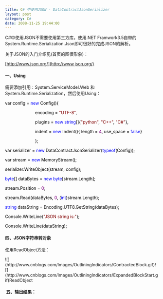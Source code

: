 ```yaml
---
title: C# 中使用JSON - DataContractJsonSerializer
layout: post
category: C#
date: 2008-11-25 19:44:00
---
```


C#中使用JSON不需要使用第三方库，使用.NET Framwork3.5自带的System.Runtime.Serialization.Json即可很好的完成JSON的解析。

关于JSON的入门介绍见(首页的图很形象)：
  
[http://www.json.org/](http://www.json.org/) 

#### 一、Using

需要添加引用：System.ServiceModel.Web 和 System.Runtime.Serialization，然后使用Using：

<div class="cnblogs_code"><!--

Code highlighting produced by Actipro CodeHighlighter (freeware)

http://www.CodeHighlighter.com/

--><span style="color: #0000ff;">using</span><span style="color: #000000;">&nbsp;System.Runtime.Serialization.Json;

</span><span style="color: #0000ff;">using</span><span style="color: #000000;">&nbsp;System.Runtime.Serialization;</span></div>

#### &nbsp;二、定义序列化的类

假如我们要转化的JSON字符串格式为：

<div class="cnblogs_code"><!--

Code highlighting produced by Actipro CodeHighlighter (freeware)

http://www.CodeHighlighter.com/

--><span style="color: #000000;">{

&nbsp;&nbsp;&nbsp;&nbsp;</span><span style="color: #800000;">"</span><span style="color: #800000;">encoding</span><span style="color: #800000;">"</span><span style="color: #000000;">:</span><span style="color: #800000;">"</span><span style="color: #800000;">UTF-8</span><span style="color: #800000;">"</span><span style="color: #000000;">,

&nbsp;&nbsp;&nbsp;&nbsp;</span><span style="color: #800000;">"</span><span style="color: #800000;">plug-ins</span><span style="color: #800000;">"</span><span style="color: #000000;">:[</span><span style="color: #800000;">"</span><span style="color: #800000;">python</span><span style="color: #800000;">"</span><span style="color: #000000;">,</span><span style="color: #800000;">"</span><span style="color: #800000;">c++</span><span style="color: #800000;">"</span><span style="color: #000000;">,</span><span style="color: #800000;">"</span><span style="color: #800000;">ruby</span><span style="color: #800000;">"</span><span style="color: #000000;">],

&nbsp;&nbsp;&nbsp;&nbsp;</span><span style="color: #800000;">"</span><span style="color: #800000;">indent</span><span style="color: #800000;">"</span><span style="color: #000000;">:{

&nbsp;&nbsp;&nbsp;&nbsp;&nbsp;&nbsp;&nbsp;&nbsp;</span><span style="color: #800000;">"</span><span style="color: #800000;">length</span><span style="color: #800000;">"</span><span style="color: #000000;">:</span><span style="color: #800080;">3</span><span style="color: #000000;">,

&nbsp;&nbsp;&nbsp;&nbsp;&nbsp;&nbsp;&nbsp;&nbsp;</span><span style="color: #800000;">"</span><span style="color: #800000;">use_space</span><span style="color: #800000;">"</span><span style="color: #000000;">:</span><span style="color: #0000ff;">true</span><span style="color: #000000;">

&nbsp;&nbsp;&nbsp;&nbsp;}

}</span></div>

然后编写相应的序列化的类，注意下面类加的Attribute：

<div class="cnblogs_code">![](http://www.cnblogs.com/Images/OutliningIndicators/ContractedBlock.gif)![](http://www.cnblogs.com/Images/OutliningIndicators/ExpandedBlockStart.gif)<span id="Code_Closed_Text_193256" class="cnblogs_code_Collapse">JSON Object</span><span id="Code_Open_Text_193256" style="display: none;"><span style="color: #000000;">[DataContract(Namespace&nbsp;</span><span style="color: #000000;">=</span><span style="color: #000000;">&nbsp;</span><span style="color: #800000;">"</span><span style="color: #800000;">http://coderzh.cnblogs.com</span><span style="color: #800000;">"</span><span style="color: #000000;">)]

</span><span style="color: #0000ff;">class</span><span style="color: #000000;">&nbsp;Config

{

&nbsp;&nbsp;&nbsp;&nbsp;[DataMember(Order&nbsp;</span><span style="color: #000000;">=</span><span style="color: #000000;">&nbsp;</span><span style="color: #800080;">0</span><span style="color: #000000;">)]

&nbsp;&nbsp;&nbsp;&nbsp;</span><span style="color: #0000ff;">public</span><span style="color: #000000;">&nbsp;</span><span style="color: #0000ff;">string</span><span style="color: #000000;">&nbsp;encoding&nbsp;{&nbsp;</span><span style="color: #0000ff;">get</span><span style="color: #000000;">;&nbsp;</span><span style="color: #0000ff;">set</span><span style="color: #000000;">;&nbsp;}

&nbsp;&nbsp;&nbsp;&nbsp;[DataMember(Order&nbsp;</span><span style="color: #000000;">=</span><span style="color: #000000;">&nbsp;</span><span style="color: #800080;">1</span><span style="color: #000000;">)]

&nbsp;&nbsp;&nbsp;&nbsp;</span><span style="color: #0000ff;">public</span><span style="color: #000000;">&nbsp;</span><span style="color: #0000ff;">string</span><span style="color: #000000;">[]&nbsp;plugins&nbsp;{&nbsp;</span><span style="color: #0000ff;">get</span><span style="color: #000000;">;&nbsp;</span><span style="color: #0000ff;">set</span><span style="color: #000000;">;&nbsp;}

&nbsp;&nbsp;&nbsp;&nbsp;[DataMember(Order&nbsp;</span><span style="color: #000000;">=</span><span style="color: #000000;">&nbsp;</span><span style="color: #800080;">2</span><span style="color: #000000;">)]

&nbsp;&nbsp;&nbsp;&nbsp;</span><span style="color: #0000ff;">public</span><span style="color: #000000;">&nbsp;Indent&nbsp;indent&nbsp;{&nbsp;</span><span style="color: #0000ff;">get</span><span style="color: #000000;">;&nbsp;</span><span style="color: #0000ff;">set</span><span style="color: #000000;">;&nbsp;}

}
  
[DataContract(Namespace&nbsp;</span><span style="color: #000000;">=</span><span style="color: #000000;">&nbsp;</span><span style="color: #800000;">"</span><span style="color: #800000;">http://coderzh.cnblogs.com</span><span style="color: #800000;">"</span><span style="color: #000000;">)]

</span><span style="color: #0000ff;">class</span><span style="color: #000000;">&nbsp;Indent

{

&nbsp;&nbsp;&nbsp;&nbsp;[DataMember(Order&nbsp;</span><span style="color: #000000;">=</span><span style="color: #000000;">&nbsp;</span><span style="color: #800080;">0</span><span style="color: #000000;">)]

&nbsp;&nbsp;&nbsp;&nbsp;</span><span style="color: #0000ff;">public</span><span style="color: #000000;">&nbsp;</span><span style="color: #0000ff;">int</span><span style="color: #000000;">&nbsp;length&nbsp;{&nbsp;</span><span style="color: #0000ff;">get</span><span style="color: #000000;">;&nbsp;</span><span style="color: #0000ff;">set</span><span style="color: #000000;">;&nbsp;}

&nbsp;&nbsp;&nbsp;&nbsp;[DataMember(Order&nbsp;</span><span style="color: #000000;">=</span><span style="color: #000000;">&nbsp;</span><span style="color: #800080;">1</span><span style="color: #000000;">)]

&nbsp;&nbsp;&nbsp;&nbsp;</span><span style="color: #0000ff;">public</span><span style="color: #000000;">&nbsp;</span><span style="color: #0000ff;">bool</span><span style="color: #000000;">&nbsp;use_space&nbsp;{&nbsp;</span><span style="color: #0000ff;">get</span><span style="color: #000000;">;&nbsp;</span><span style="color: #0000ff;">set</span><span style="color: #000000;">;&nbsp;}

}</span></span></div>

#### 三、对象转化为JSON字符串

使用WriteObject方法：

<div class="cnblogs_code">![](http://www.cnblogs.com/Images/OutliningIndicators/ContractedBlock.gif)![](http://www.cnblogs.com/Images/OutliningIndicators/ExpandedBlockStart.gif)<span id="Code_Closed_Text_193510" class="cnblogs_code_Collapse">WriteObject</span><span id="Code_Open_Text_193510" style="display: none;">

<!--

Code highlighting produced by Actipro CodeHighlighter (freeware)

http://www.CodeHighlighter.com/

--><span style="color: #000000;">var&nbsp;config&nbsp;</span><span style="color: #000000;">=</span><span style="color: #000000;">&nbsp;</span><span style="color: #0000ff;">new</span><span style="color: #000000;">&nbsp;Config(){

&nbsp;&nbsp;&nbsp;&nbsp;&nbsp;&nbsp;&nbsp;&nbsp;&nbsp;&nbsp;&nbsp;&nbsp;&nbsp;&nbsp;&nbsp;&nbsp;&nbsp;&nbsp;&nbsp;&nbsp;&nbsp;&nbsp;&nbsp;&nbsp;&nbsp;encoding&nbsp;</span><span style="color: #000000;">=</span><span style="color: #000000;">&nbsp;</span><span style="color: #800000;">"</span><span style="color: #800000;">UTF-8</span><span style="color: #800000;">"</span><span style="color: #000000;">,

&nbsp;&nbsp;&nbsp;&nbsp;&nbsp;&nbsp;&nbsp;&nbsp;&nbsp;&nbsp;&nbsp;&nbsp;&nbsp;&nbsp;&nbsp;&nbsp;&nbsp;&nbsp;&nbsp;&nbsp;&nbsp;&nbsp;&nbsp;&nbsp;&nbsp;plugins&nbsp;</span><span style="color: #000000;">=</span><span style="color: #000000;">&nbsp;</span><span style="color: #0000ff;">new</span><span style="color: #000000;">&nbsp;</span><span style="color: #0000ff;">string</span><span style="color: #000000;">[]{</span><span style="color: #800000;">"</span><span style="color: #800000;">python</span><span style="color: #800000;">"</span><span style="color: #000000;">,&nbsp;</span><span style="color: #800000;">"</span><span style="color: #800000;">C++</span><span style="color: #800000;">"</span><span style="color: #000000;">,&nbsp;</span><span style="color: #800000;">"</span><span style="color: #800000;">C#</span><span style="color: #800000;">"</span><span style="color: #000000;">},

&nbsp;&nbsp;&nbsp;&nbsp;&nbsp;&nbsp;&nbsp;&nbsp;&nbsp;&nbsp;&nbsp;&nbsp;&nbsp;&nbsp;&nbsp;&nbsp;&nbsp;&nbsp;&nbsp;&nbsp;&nbsp;&nbsp;&nbsp;&nbsp;&nbsp;indent&nbsp;</span><span style="color: #000000;">=</span><span style="color: #000000;">&nbsp;</span><span style="color: #0000ff;">new</span><span style="color: #000000;">&nbsp;Indent(){&nbsp;length&nbsp;</span><span style="color: #000000;">=</span><span style="color: #000000;">&nbsp;</span><span style="color: #800080;">4</span><span style="color: #000000;">,&nbsp;use_space&nbsp;</span><span style="color: #000000;">=</span><span style="color: #000000;">&nbsp;</span><span style="color: #0000ff;">false</span><span style="color: #000000;">}

&nbsp;&nbsp;&nbsp;&nbsp;&nbsp;&nbsp;&nbsp;&nbsp;&nbsp;&nbsp;&nbsp;&nbsp;&nbsp;&nbsp;&nbsp;&nbsp;&nbsp;&nbsp;&nbsp;&nbsp;&nbsp;&nbsp;&nbsp;&nbsp;&nbsp;};

var&nbsp;serializer&nbsp;</span><span style="color: #000000;">=</span><span style="color: #000000;">&nbsp;</span><span style="color: #0000ff;">new</span><span style="color: #000000;">&nbsp;DataContractJsonSerializer(</span><span style="color: #0000ff;">typeof</span><span style="color: #000000;">(Config));

var&nbsp;stream&nbsp;</span><span style="color: #000000;">=</span><span style="color: #000000;">&nbsp;</span><span style="color: #0000ff;">new</span><span style="color: #000000;">&nbsp;MemoryStream();

serializer.WriteObject(stream,&nbsp;config);

</span><span style="color: #0000ff;">byte</span><span style="color: #000000;">[]&nbsp;dataBytes&nbsp;</span><span style="color: #000000;">=</span><span style="color: #000000;">&nbsp;</span><span style="color: #0000ff;">new</span><span style="color: #000000;">&nbsp;</span><span style="color: #0000ff;">byte</span><span style="color: #000000;">[stream.Length];

stream.Position&nbsp;</span><span style="color: #000000;">=</span><span style="color: #000000;">&nbsp;</span><span style="color: #800080;">0</span><span style="color: #000000;">;

stream.Read(dataBytes,&nbsp;</span><span style="color: #800080;">0</span><span style="color: #000000;">,&nbsp;(</span><span style="color: #0000ff;">int</span><span style="color: #000000;">)stream.Length);

</span><span style="color: #0000ff;">string</span><span style="color: #000000;">&nbsp;dataString&nbsp;</span><span style="color: #000000;">=</span><span style="color: #000000;">&nbsp;Encoding.UTF8.GetString(dataBytes);

Console.WriteLine(</span><span style="color: #800000;">"</span><span style="color: #800000;">JSON&nbsp;string&nbsp;is:</span><span style="color: #800000;">"</span><span style="color: #000000;">);

Console.WriteLine(dataString);</span></span></div>

#### 四、JSON字符串转对象

使用ReadObject方法： 

<div class="cnblogs_code">![](http://www.cnblogs.com/Images/OutliningIndicators/ContractedBlock.gif)![](http://www.cnblogs.com/Images/OutliningIndicators/ExpandedBlockStart.gif)<span id="Code_Closed_Text_193650" class="cnblogs_code_Collapse">ReadObject</span><span id="Code_Open_Text_193650" style="display: none;">

<!--

Code highlighting produced by Actipro CodeHighlighter (freeware)

http://www.CodeHighlighter.com/

--><span style="color: #000000;">var&nbsp;mStream&nbsp;</span><span style="color: #000000;">=</span><span style="color: #000000;">&nbsp;</span><span style="color: #0000ff;">new</span><span style="color: #000000;">&nbsp;MemoryStream(Encoding.Default.GetBytes(dataString));

Config&nbsp;readConfig&nbsp;</span><span style="color: #000000;">=</span><span style="color: #000000;">&nbsp;(Config)serializer.ReadObject(mStream);

Console.WriteLine(</span><span style="color: #800000;">"</span><span style="color: #800000;">Encoding&nbsp;is:&nbsp;{0}</span><span style="color: #800000;">"</span><span style="color: #000000;">,&nbsp;readConfig.encoding);

</span><span style="color: #0000ff;">foreach</span><span style="color: #000000;">&nbsp;(</span><span style="color: #0000ff;">string</span><span style="color: #000000;">&nbsp;plugin&nbsp;</span><span style="color: #0000ff;">in</span><span style="color: #000000;">&nbsp;readConfig.plugins)

{

&nbsp;&nbsp;&nbsp;&nbsp;Console.WriteLine(</span><span style="color: #800000;">"</span><span style="color: #800000;">plugins&nbsp;is:&nbsp;{0}</span><span style="color: #800000;">"</span><span style="color: #000000;">,&nbsp;plugin);

}

Console.WriteLine(</span><span style="color: #800000;">"</span><span style="color: #800000;">indent.length&nbsp;is:&nbsp;{0}</span><span style="color: #800000;">"</span><span style="color: #000000;">,&nbsp;readConfig.indent.length);

Console.WriteLine(</span><span style="color: #800000;">"</span><span style="color: #800000;">indent.use_space&nbsp;is:&nbsp;{0}</span><span style="color: #800000;">"</span><span style="color: #000000;">,&nbsp;readConfig.indent.use_space);</span></span></div>

#### &nbsp;五、输出结果：

<div class="cnblogs_code"><!--

Code highlighting produced by Actipro CodeHighlighter (freeware)

http://www.CodeHighlighter.com/

--><span style="color: #000000;">JSON&nbsp;</span><span style="color: #0000ff;">string</span><span style="color: #000000;">&nbsp;</span><span style="color: #0000ff;">is</span><span style="color: #000000;">:

{</span><span style="color: #800000;">"</span><span style="color: #800000;">encoding</span><span style="color: #800000;">"</span><span style="color: #000000;">:</span><span style="color: #800000;">"</span><span style="color: #800000;">UTF-8</span><span style="color: #800000;">"</span><span style="color: #000000;">,</span><span style="color: #800000;">"</span><span style="color: #800000;">plugins</span><span style="color: #800000;">"</span><span style="color: #000000;">:[</span><span style="color: #800000;">"</span><span style="color: #800000;">python</span><span style="color: #800000;">"</span><span style="color: #000000;">,</span><span style="color: #800000;">"</span><span style="color: #800000;">C++</span><span style="color: #800000;">"</span><span style="color: #000000;">,</span><span style="color: #800000;">"</span><span style="color: #800000;">C#</span><span style="color: #800000;">"</span><span style="color: #000000;">],</span><span style="color: #800000;">"</span><span style="color: #800000;">indent</span><span style="color: #800000;">"</span><span style="color: #000000;">:{</span><span style="color: #800000;">"</span><span style="color: #800000;">length</span><span style="color: #800000;">"</span><span style="color: #000000;">:</span><span style="color: #800080;">4</span><span style="color: #000000;">,</span><span style="color: #800000;">"</span><span style="color: #800000;">use_space</span><span style="color: #800000;">"</span><span style="color: #000000;">:</span><span style="color: #0000ff;">false</span><span style="color: #000000;">}}

Encoding&nbsp;</span><span style="color: #0000ff;">is</span><span style="color: #000000;">:&nbsp;UTF</span><span style="color: #000000;">-</span><span style="color: #800080;">8</span><span style="color: #000000;">

plugins&nbsp;</span><span style="color: #0000ff;">is</span><span style="color: #000000;">:&nbsp;python

plugins&nbsp;</span><span style="color: #0000ff;">is</span><span style="color: #000000;">:&nbsp;C</span><span style="color: #000000;">++</span><span style="color: #000000;">

plugins&nbsp;</span><span style="color: #0000ff;">is</span><span style="color: #000000;">:&nbsp;C#

indent.length&nbsp;</span><span style="color: #0000ff;">is</span><span style="color: #000000;">:&nbsp;</span><span style="color: #800080;">4</span><span style="color: #000000;">

indent.use_space&nbsp;</span><span style="color: #0000ff;">is</span><span style="color: #000000;">:&nbsp;False</span></div>

&nbsp;
